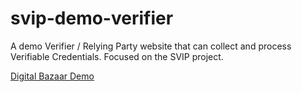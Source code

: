 # svip-demo-verifier

A demo Verifier / Relying Party website that can collect and process Verifiable Credentials.
Focused on the SVIP project.

[Digital Bazaar Demo](https://github.com/digitalbazaar/credential-handler-demo)